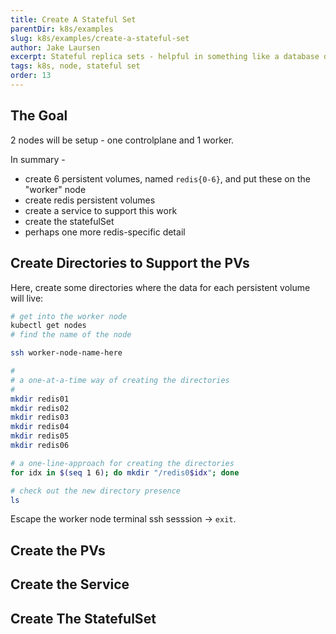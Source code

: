 ```yaml
---
title: Create A Stateful Set
parentDir: k8s/examples
slug: k8s/examples/create-a-stateful-set
author: Jake Laursen
excerpt: Stateful replica sets - helpful in something like a database deployment
tags: k8s, node, stateful set
order: 13
---
```


## The Goal
2 nodes will be setup - one controlplane and 1 worker.   

In summary -
- create 6 persistent volumes, named `redis{0-6}`, and put these on the "worker" node
- create redis persistent volumes
- create a service to support this work
- create the statefulSet
- perhaps one more redis-specific detail

## Create Directories to Support the PVs
Here, create some directories where the data for each persistent volume will live:
```bash
# get into the worker node
kubectl get nodes
# find the name of the node

ssh worker-node-name-here

# 
# a one-at-a-time way of creating the directories
# 
mkdir redis01
mkdir redis02
mkdir redis03
mkdir redis04
mkdir redis05
mkdir redis06

# a one-line-approach for creating the directories
for idx in $(seq 1 6); do mkdir "/redis0$idx"; done

# check out the new directory presence
ls 
```
Escape the worker node terminal ssh sesssion -> `exit`.  

## Create the PVs
## Create the Service
## Create The StatefulSet